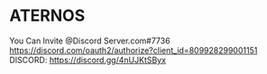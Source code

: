 # ATERNOS
You Can Invite @Discord Server.com#7736  https://discord.com/oauth2/authorize?client_id=809928299001151                      DISCORD: https://discord.gg/4nUJKtSByx                                    
